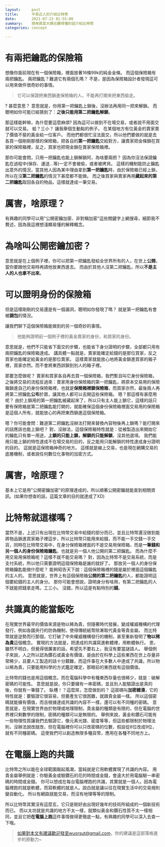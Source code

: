 ```yaml
---
layout:     post
title:      平易近人的介紹比特幣
date:       2021-07-23 01:55:00
summary:    想用買菜大媽也聽得懂的話介紹比特幣
categories: concept

---
```


# 有兩把鑰匙的保險箱
想像你面前現在有一個保險箱，裡面放著16條99k的純金金條。
而這個保險箱有兩把鑰匙。
兩把鑰匙？難道它有兩個孔嗎？
不是，是因為保險箱設計者發現這可以用來做件很奇妙的事情。
> 它可以保證把東西鎖進保險箱的人，不能再打開來把東西偷走。

?
甚麼意思？
意思就是，你用第一把鑰匙上鎖後，沒辦法再用同一把來解鎖。
而聰明如你可能已經猜到了：**之後只能用第二把鑰匙解鎖**。

那這樣能幹嘛，為什麼要這麼麻煩?
因為這可以做到不在場交易，或者說不用面交就可以交易。
蛤？三小？
讓我舉個生動點的例子。
在某個地方有位黃金的賣家賣了價值不斐的黃金給一位客戶。
而他們都很忙沒法面交，所以他們要做的就是去各買一個剛剛那樣的保險箱，把各自的**第一把鑰匙**交給對方，讓賣家把金條鎖在買家的保險箱裡，反之，買家也把現金鎖在賣家保險箱裡。

那你可能會問，只用一把鑰匙也能上鎖解鎖阿，為啥要兩把？
因為你沒法保證鑰匙在過程中(保存、運送...等)一定不會被偷，或者被拷貝。
這樣的機制能防止鑰匙出意外的情況，當其他人因為某中理由拿到**第一把鑰匙**時，由於保險箱已經上鎖，所以在沒**第二把鑰匙**的情況下甚麼都不能做。
而之後買家與賣家再用**藏起來的第二把鑰匙**取回各自的物品，這樣就達成一筆交易。

# 厲害，啥原理？
有興趣的同學可以用"公開密鑰加密、非對稱加密"這些關鍵字上網搜尋，細節我不贅述，因為我這裡想淺顯易懂的解釋概念。

# 為啥叫公開密鑰加密？
意思就是在上個例子裡，你可以把第一把鑰匙發給全世界所有的人，在世上**公開**，當你要跟他交易時再請他放東西進去。
而由於其他人沒第二把鑰匙，所以**不是主人的人也拿不出來**。

# 可以證明身份的保險箱
但是這樣剛剛的交易還是有一個漏洞，聰明如你發現了嗎？
就是第一把鑰匙有會被**調包**的情況。

讓我們聊下這個保險箱能做到的另一個奇妙的事情。
> 他能夠證明前一個例子裡的黃金賣家的身份，和買家的身份。

意思就是，他們不只能省下面交的步驟，也能省下身分證明的步驟，全部都只用有兩把鑰匙的保險箱達成。
講具體一點就是，賣家能確定給錢的是那位買家，反之買家也能確定給黃金的是那位賣家。
這樣賣家就能放心地將黃金鎖進買家的箱子裡，買家亦然。而不會將東西誤鎖到別人的箱子裡。

那要怎麼做呢？
賣家和買家各自再去買一個保險箱，我們暫且叫它身份保險箱，之後將交易的流程反過來：賣家用身份保險箱的第一把鑰匙，將原本交易用的保險箱鎖進自己的身份保險箱裡，也就是**保險箱裡鎖保險箱**，而買家亦然，最後兩人再將第二把鑰匙**公布**於眾，讓其他人都可以去開這些保險箱。
嗯？那這樣有甚麼用呢？
由於上鎖用的第一把鑰匙被藏起來了，所以只有主人能上鎖它，這樣的話只要有保險箱是第二把鑰匙能打開的，就能確保這個身份保險箱裡面交易用的保險箱是這個人所有，就能放心的再把東西鎖進這個保險箱。

嗯？你可能會問：難道第二把鑰匙沒辦法打開來替換內容物後再上鎖嗎？能打開來的話應該也能上鎖吧？
對，沒辦法，這個保險箱特性就是：從被製造出來開始它的鑰匙只有單一用途，**上鎖的只能上鎖，解鎖的只能解鎖**，沒其他選項。
我們能用只能上鎖的特性達成不在場交易的目的，反之能用只能解鎖的特性達成身分證明的目的。
這就是這保險箱神奇的地方。
這樣就是線上交易，也是現在網購交易的底層機制，或者說任何數位化事物的加密方式。

# 厲害，啥原理？
基本上它是用"公開密鑰加密"的原理達成的，所以順著公開密鑰就能查到相關資訊。(如果你想查的話，這篇文章的目的就達成了XD)

# 比特幣就這樣嗎？
當然不是，上述只有出現在比特幣交易中給錢的部分而已，並且比特幣還沒做到能將物品鎖進買家箱子裡這步，所以比特幣只能用來給錢，而不能一手交錢一手交貨，同時在比特幣交易中，在身分保險箱裡面的不是交易用保險箱，而是**一筆錢和另一個人的身份保險箱鑰匙**，也就是另一個人他公開的第二把鑰匙。
而為什麼不用交易用保險箱呢？這樣不就不能交易嗎？
對，因為比特幣不是交易系統，而是支付系統，所以他只需要證明這個保險箱是誰的就好了。
那放另一個人的身份保險箱鑰匙能做什麼呢？
能夠昭告天下說：這個保險箱裡的錢是屬於裡面這個鑰匙的主人的。
意思就是，世界上有這個保險箱**公開的第二把鑰匙**的人，都能證明這個要給錢的主人的身分。
那你可能會想說，證明身分有啥用，有第二把鑰匙的人不就能把錢拿走嗎，工三小。
沒錯，所以這是有點特別的**錢**。

# 共識真的能當飯吃
在現實世界最早的價值來源是物以稀為貴，但隨著時代發展，變成權威機構的代理發行，例如各國央行的防偽機制，使得傳統紙幣除漸取代黃金等貴金屬。
而比特幣就是逆勢而行那個，它打破了中央權威機構發行的機制，甚至重新發明了**物以稀為貴**這個概念。
實現的方法就是，把達成的共識寫進軟體裡，用軟體執行。
恩，雖然不明白，但覺得很厲害的話，希望先不要右上，我沒有要當謎語人。
舉個例子來說，人之所以認為鑽石或黃金有價值，是由於在科學上這些東西在世上存量非常稀少，且要人工製造的話十分艱難，而這件事在大多數人中達成了共識，所以物以稀為貴，只要能用科學的方式鑑定確定，那眼前的東西就有這個價值。

比特幣的錢也是用這個概念。而在電腦科學中有種東西存量也很稀少，就是：破解密碼的可能性。
意思就是說，你只要擁有一串密碼，並且別人能驗證出是真的後，你就有一筆錢了。
臥槽！？這麼屌，怎麼做到的？
這密碼叫**加密雜湊**，它的特性就是：要驗證它很容易，但要產生它很困難，就跟貴金屬一樣。
所以這個密碼就能擁有價值，而且根據達成共識的內容不一樣，還可以有不同種的密碼。
意思就是，在現實世界由於物理或地理限制，貴金屬的種類是有限的，但在電腦的世界裡只剩數學的限制，密碼的種類可以是無限的。
舉例來說，黃金和鑽石可能有一些物理性質讓我們去驗證它，像元素光譜、密度等等，但這些都限制於物理法則，沒辦法說改就改，但在電腦裡你可以只改密碼的位數，假設從8位改成9位，就有不同種密碼。
這使我們可以創造無限多種貨幣，應用在各種不同地方上。

# 在電腦上跑的共識
比特幣之所以能在全球範圍颳起風潮，當純就是它用軟體實現了共識的內容。
用貴金屬舉例就是：你驗黃金或驗鑽石的花的時間或金錢，會遠大於用電腦驗一串密碼的時間或金錢。
你可以想成在每台電腦裡跑的共識，其實就是一個人。因為電腦裡跑的就是軟體，而寫軟體的就是人。說白就是讓以往在現實生活中的交易規則變自動化。
所以有網路就能交易，而沒有地理等等的限制。

所以比特幣其實沒有這麼玄，它只是剛好由出現好幾年的技術所組成的一個新技術而已。
而以太坊就是共識的地方不太一樣，就類似黃金和鑽石性質不太一樣相同，並且它把**在電腦上跑**這件事情做得更徹底一點，有興趣的同學可以深入去查一下哦。

> 如果對本文有建議歡迎發至wuorsut@gmail.com，你的建議是這部落格進步的原動力~
